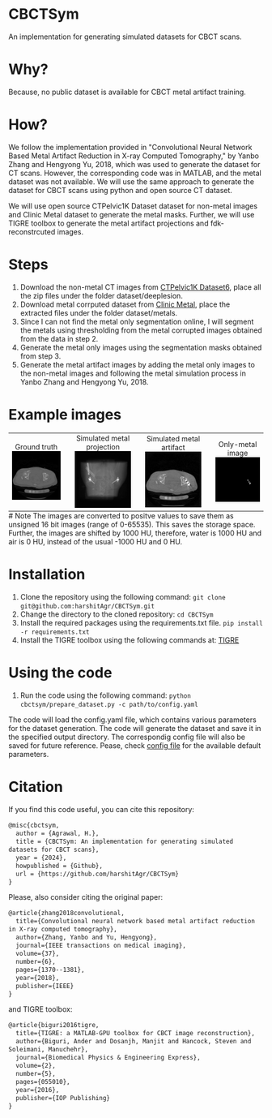 # CBCTSym
An implementation for generating simulated datasets for CBCT scans.

# Why?
Because, no public dataset is available for CBCT metal artifact training.

# How?
We follow the implementation provided in "Convolutional Neural Network Based Metal Artifact Reduction in X-ray Computed Tomography," by Yanbo Zhang and Hengyong Yu, 2018, which was used to generate the dataset for CT scans. However, the corresponding code was in MATLAB, and the metal dataset was not available. We will use the same approach to generate the dataset for CBCT scans using python and open source CT dataset.

We will use open source CTPelvic1K Dataset dataset for non-metal images and Clinic Metal dataset to generate the metal masks. Further, we will use TIGRE toolbox to generate the metal artifact projections and fdk-reconstrcuted images.

# Steps
1. Download the non-metal CT images from [CTPelvic1K Dataset6](https://zenodo.org/records/4588403/files/CTPelvic1K_dataset6_data.tar.gz?download=1), place all the zip files under the folder dataset/deeplesion.
2. Download metal corrputed dataset from [Clinic Metal](https://zenodo.org/records/4588403/files/CTPelvic1K_dataset7_data.tar.gz?download=1), place the extracted files under the folder dataset/metals.
3. Since I can not find the metal only segmentation online, I will segment the metals using thresholding from the metal corrupted images obtained from the data in step 2.
4. Generate the metal only images using the segmentation masks obtained from step 3.
5. Generate the metal artifact images by adding the metal only images to the non-metal images and following the metal simulation process in Yanbo Zhang and Hengyong Yu, 2018.

# Example images

<table style="border-collapse: collapse; padding: 0; margin: 0;">
  <tr>
    <td style="text-align: center;">
    Ground truth<br>
      <img src="./imgs/ground_truth.png" alt="Another image">
    <td>
    <td style="text-align: center;">
    Simulated metal projection<br>
      <img src="./imgs/simulated_metal_projection.png" alt="Simulated metal projection">
    <td>
    <td style="text-align: center;">
      Simulated metal artifact<br>
      <img src="./imgs/simulated_metal_artifact.png" alt="Simulated metal artifact">
    <td>
    <td style="text-align: center;">
      Only-metal image<br>
      <img src="./imgs/only_metal.png" alt="Yet another image">
    </td>
  </tr>
</table>
# Note
The images are converted to positve values to save them as unsigned 16 bit images (range of 0-65535). This saves the storage space. Further, the images are shifted by 1000 HU, therefore, water is 1000 HU and air is 0 HU, instead of the usual -1000 HU and 0 HU.

# Installation
1. Clone the repository using the following command:
```git clone git@github.com:harshitAgr/CBCTSym.git```
2. Change the directory to the cloned repository:
```cd CBCTSym```
3. Install the required packages using the requirements.txt file.
```pip install -r requirements.txt```
4. Install the TIGRE toolbox using the following commands at: [TIGRE](https://github.com/CERN/TIGRE/blob/master/Frontispiece/python_installation.md)

# Using the code

1. Run the code using the following command:
```python cbctsym/prepare_dataset.py -c path/to/config.yaml```

The code will load the config.yaml file, which contains various parameters for the dataset generation. The code will generate the dataset and save it in the specified output directory. The correspondig config file will also be saved for future reference. Pease, check [config file](./cbctsym/config.yaml) for the available default parameters.

# Citation

If you find this code useful, you can cite this repository:
```
@misc{cbctsym,
  author = {Agrawal, H.},
  title = {CBCTSym: An implementation for generating simulated datasets for CBCT scans},
  year = {2024},
  howpublished = {Github},
  url = {https://github.com/harshitAgr/CBCTSym}
}
```

Please, also consider citing the original paper:

```
@article{zhang2018convolutional,
  title={Convolutional neural network based metal artifact reduction in X-ray computed tomography},
  author={Zhang, Yanbo and Yu, Hengyong},
  journal={IEEE transactions on medical imaging},
  volume={37},
  number={6},
  pages={1370--1381},
  year={2018},
  publisher={IEEE}
}

```
and TIGRE toolbox: 

```
@article{biguri2016tigre,
  title={TIGRE: a MATLAB-GPU toolbox for CBCT image reconstruction},
  author={Biguri, Ander and Dosanjh, Manjit and Hancock, Steven and Soleimani, Manuchehr},
  journal={Biomedical Physics & Engineering Express},
  volume={2},
  number={5},
  pages={055010},
  year={2016},
  publisher={IOP Publishing}
}

```
